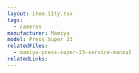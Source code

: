 ```yaml
---
layout: item.11ty.tsx
tags:
  - cameras
manufacturer: Mamiya
model: Press Super 23
relatedFiles:
  - mamiya-press-super-23-service-manual
relatedLinks:
---
```

